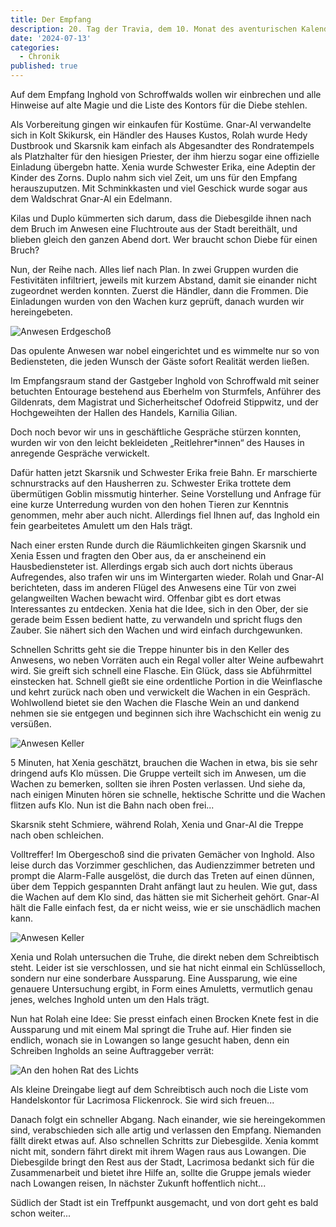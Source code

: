 ```yaml
---
title: Der Empfang
description: 20. Tag der Travia, dem 10. Monat des aventurischen Kalender. Gnar-Als Aufzeichnungen
date: '2024-07-13'
categories:
  - Chronik
published: true
---
```


Auf dem Empfang Inghold von Schroffwalds wollen wir einbrechen und alle Hinweise auf alte Magie und die Liste des Kontors für die Diebe stehlen.

Als Vorbereitung gingen wir einkaufen für Kostüme. Gnar-Al verwandelte sich in Kolt Skikursk, ein Händler des Hauses Kustos, Rolah wurde Hedy Dustbrook und Skarsnik kam einfach als Abgesandter des Rondratempels als Platzhalter für den hiesigen Priester, der ihm hierzu sogar eine offizielle Einladung übergebn hatte. Xenia wurde Schwester Erika, eine Adeptin der Kinder des Zorns. Duplo nahm sich viel Zeit, um uns für den Empfang herauszuputzen. Mit Schminkkasten und viel Geschick wurde sogar aus dem Waldschrat Gnar-Al ein Edelmann.

Kilas und Duplo kümmerten sich darum, dass die Diebesgilde ihnen nach dem Bruch im Anwesen eine Fluchtroute aus der Stadt bereithält, und blieben gleich den ganzen Abend dort. Wer braucht schon Diebe für einen Bruch?

Nun, der Reihe nach. Alles lief nach Plan. In zwei Gruppen wurden die Festivitäten infiltriert, jeweils mit kurzem Abstand, damit sie einander nicht zugeordnet werden konnten. Zuerst die Händler, dann die Frommen. Die Einladungen wurden von den Wachen kurz geprüft, danach wurden wir hereingebeten.

![Anwesen Erdgeschoß](/maps/lowangen-anwesen-erdgeschoss.png)

Das opulente Anwesen war nobel eingerichtet und es wimmelte nur so von Bediensteten, die jeden Wunsch der Gäste sofort Realität werden ließen.

Im Empfangsraum stand der Gastgeber Inghold von Schroffwald mit seiner betuchten Entourage bestehend aus Eberhelm von Sturmfels, Anführer des Gildenrats, dem Magistrat und Sicherheitschef Odofreid Stippwitz, und der Hochgeweihten der Hallen des Handels, Karnilia Gilian.

Doch noch bevor wir uns in geschäftliche Gespräche stürzen konnten, wurden wir von den leicht bekleideten „Reitlehrer\*innen“ des Hauses in anregende Gespräche verwickelt.

Dafür hatten jetzt Skarsnik und Schwester Erika freie Bahn. Er marschierte schnurstracks auf den Hausherren zu. Schwester Erika trottete dem übermütigen Goblin missmutig hinterher. Seine Vorstellung und Anfrage für eine kurze Unterredung wurden von den hohen Tieren zur Kenntnis genommen, mehr aber auch nicht. Allerdings fiel Ihnen auf, das Inghold ein fein gearbeitetes Amulett um den Hals trägt.

Nach einer ersten Runde durch die Räumlichkeiten gingen Skarsnik und Xenia Essen und fragten den Ober aus, da er anscheinend ein Hausbediensteter ist. Allerdings ergab sich auch dort nichts überaus Aufregendes, also trafen wir uns im Wintergarten wieder. Rolah und Gnar-Al berichteten, dass im anderen Flügel des Anwesens eine Tür von zwei gelangweilten Wachen bewacht wird. Offenbar gibt es dort etwas Interessantes zu entdecken. Xenia hat die Idee, sich in den Ober, der sie gerade beim Essen bedient hatte, zu verwandeln und spricht flugs den Zauber. Sie nähert sich den Wachen und wird einfach durchgewunken.

Schnellen Schritts geht sie die Treppe hinunter bis in den Keller des Anwesens, wo neben Vorräten auch ein Regal voller alter Weine aufbewahrt wird. Sie greift sich schnell eine Flasche. Ein Glück, dass sie Abführmittel einstecken hat. Schnell gießt sie eine ordentliche Portion in die Weinflasche und kehrt zurück nach oben und verwickelt die Wachen in ein Gespräch. Wohlwollend bietet sie den Wachen die Flasche Wein an und dankend nehmen sie sie entgegen und beginnen sich ihre Wachschicht ein wenig zu versüßen.

![Anwesen Keller](/maps/lowangen-anwesen-keller.png)

5 Minuten, hat Xenia geschätzt, brauchen die Wachen in etwa, bis sie sehr dringend aufs Klo müssen. Die Gruppe verteilt sich im Anwesen, um die Wachen zu bemerken, sollten sie ihren Posten verlassen. Und siehe da, nach einigen Minuten hören sie schnelle, hektische Schritte und die Wachen flitzen aufs Klo. Nun ist die Bahn nach oben frei...

Skarsnik steht Schmiere, während Rolah, Xenia und Gnar-Al die Treppe nach oben schleichen.

Volltreffer! Im Obergeschoß sind die privaten Gemächer von Inghold. Also leise durch das Vorzimmer geschlichen, das Audienzzimmer betreten und prompt die Alarm-Falle ausgelöst, die durch das Treten auf einen dünnen, über dem Teppich gespannten Draht anfängt laut zu heulen. Wie gut, dass die Wachen auf dem Klo sind, das hätten sie mit Sicherheit gehört. Gnar-Al hält die Falle einfach fest, da er nicht weiss, wie er sie unschädlich machen kann.

![Anwesen Keller](/maps/lowangen-anwesen-obergeschoss.png)

Xenia und Rolah untersuchen die Truhe, die direkt neben dem Schreibtisch steht. Leider ist sie verschlossen, und sie hat nicht einmal ein Schlüsselloch, sondern nur eine sonderbare Aussparung. Eine Aussparung, wie eine genauere Untersuchung ergibt, in Form eines Amuletts, vermutlich genau jenes, welches Inghold unten um den Hals trägt.

Nun hat Rolah eine Idee: Sie presst einfach einen Brocken Knete fest in die Aussparung und mit einem Mal springt die Truhe auf. Hier finden sie endlich, wonach sie in Lowangen so lange gesucht haben, denn ein Schreiben Ingholds an seine Auftraggeber verrät:

![An den hohen Rat des Lichts](/handouts/an-den-hohen-rat-des-lichts.png)

Als kleine Dreingabe liegt auf dem Schreibtisch auch noch die Liste vom Handelskontor für Lacrimosa Flickenrock. Sie wird sich freuen...

Danach folgt ein schneller Abgang. Nach einander, wie sie hereingekommen sind, verabschieden sich alle artig und verlassen den Empfang. Niemanden fällt direkt etwas auf. Also schnellen Schritts zur Diebesgilde. Xenia kommt nicht mit, sondern fährt direkt mit ihrem Wagen raus aus Lowangen. Die Diebesgilde bringt den Rest aus der Stadt, Lacrimosa bedankt sich für die Zusammenarbeit und bietet ihre Hilfe an, sollte die Gruppe jemals wieder nach Lowangen reisen, In nächster Zukunft hoffentlich nicht...

Südlich der Stadt ist ein Treffpunkt ausgemacht, und von dort geht es bald schon weiter...
